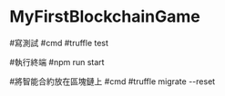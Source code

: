 # MyFirstBlockchainGame

#寫測試
#cmd
#truffle test

#執行終端
#npm run start

#將智能合約放在區塊鏈上
#cmd
#truffle migrate --reset
